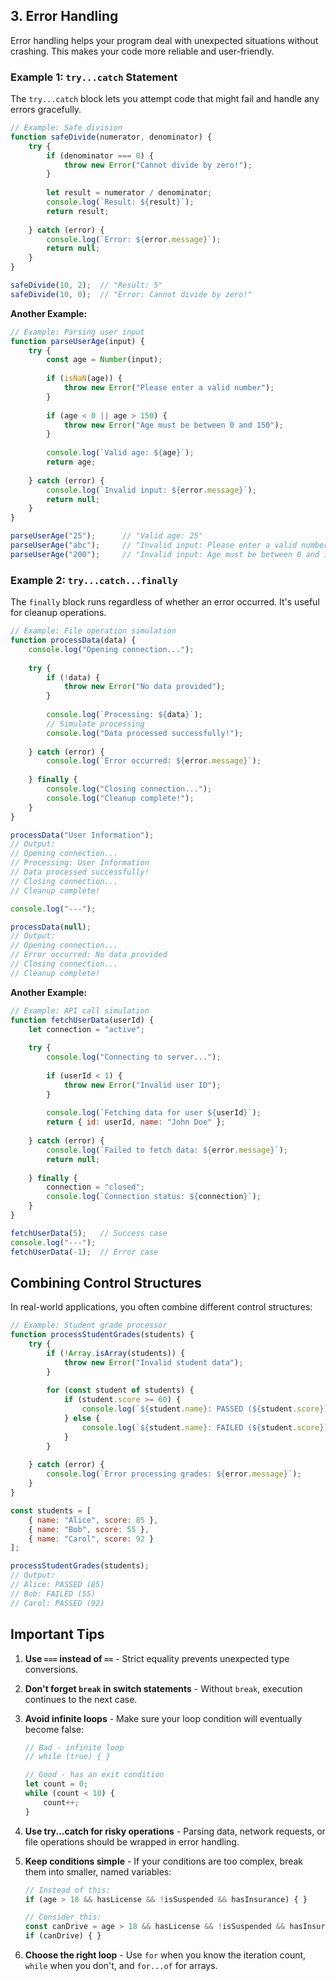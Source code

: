## 3. Error Handling

Error handling helps your program deal with unexpected situations without crashing. This makes your code more reliable and user-friendly.

### Example 1: `try...catch` Statement

The `try...catch` block lets you attempt code that might fail and handle any errors gracefully.

```javascript
// Example: Safe division
function safeDivide(numerator, denominator) {
    try {
        if (denominator === 0) {
            throw new Error("Cannot divide by zero!");
        }
        
        let result = numerator / denominator;
        console.log(`Result: ${result}`);
        return result;
        
    } catch (error) {
        console.log(`Error: ${error.message}`);
        return null;
    }
}

safeDivide(10, 2);  // "Result: 5"
safeDivide(10, 0);  // "Error: Cannot divide by zero!"
```

**Another Example:**

```javascript
// Example: Parsing user input
function parseUserAge(input) {
    try {
        const age = Number(input);
        
        if (isNaN(age)) {
            throw new Error("Please enter a valid number");
        }
        
        if (age < 0 || age > 150) {
            throw new Error("Age must be between 0 and 150");
        }
        
        console.log(`Valid age: ${age}`);
        return age;
        
    } catch (error) {
        console.log(`Invalid input: ${error.message}`);
        return null;
    }
}

parseUserAge("25");      // "Valid age: 25"
parseUserAge("abc");     // "Invalid input: Please enter a valid number"
parseUserAge("200");     // "Invalid input: Age must be between 0 and 150"
```

### Example 2: `try...catch...finally`

The `finally` block runs regardless of whether an error occurred. It's useful for cleanup operations.

```javascript
// Example: File operation simulation
function processData(data) {
    console.log("Opening connection...");
    
    try {
        if (!data) {
            throw new Error("No data provided");
        }
        
        console.log(`Processing: ${data}`);
        // Simulate processing
        console.log("Data processed successfully!");
        
    } catch (error) {
        console.log(`Error occurred: ${error.message}`);
        
    } finally {
        console.log("Closing connection...");
        console.log("Cleanup complete!");
    }
}

processData("User Information");
// Output:
// Opening connection...
// Processing: User Information
// Data processed successfully!
// Closing connection...
// Cleanup complete!

console.log("---");

processData(null);
// Output:
// Opening connection...
// Error occurred: No data provided
// Closing connection...
// Cleanup complete!
```

**Another Example:**

```javascript
// Example: API call simulation
function fetchUserData(userId) {
    let connection = "active";
    
    try {
        console.log("Connecting to server...");
        
        if (userId < 1) {
            throw new Error("Invalid user ID");
        }
        
        console.log(`Fetching data for user ${userId}`);
        return { id: userId, name: "John Doe" };
        
    } catch (error) {
        console.log(`Failed to fetch data: ${error.message}`);
        return null;
        
    } finally {
        connection = "closed";
        console.log(`Connection status: ${connection}`);
    }
}

fetchUserData(5);   // Success case
console.log("---");
fetchUserData(-1);  // Error case
```

## Combining Control Structures

In real-world applications, you often combine different control structures:

```javascript
// Example: Student grade processor
function processStudentGrades(students) {
    try {
        if (!Array.isArray(students)) {
            throw new Error("Invalid student data");
        }
        
        for (const student of students) {
            if (student.score >= 60) {
                console.log(`${student.name}: PASSED (${student.score})`);
            } else {
                console.log(`${student.name}: FAILED (${student.score})`);
            }
        }
        
    } catch (error) {
        console.log(`Error processing grades: ${error.message}`);
    }
}

const students = [
    { name: "Alice", score: 85 },
    { name: "Bob", score: 55 },
    { name: "Carol", score: 92 }
];

processStudentGrades(students);
// Output:
// Alice: PASSED (85)
// Bob: FAILED (55)
// Carol: PASSED (92)
```

## Important Tips

1. **Use `===` instead of `==`** - Strict equality prevents unexpected type conversions.

2. **Don't forget `break` in switch statements** - Without `break`, execution continues to the next case.

3. **Avoid infinite loops** - Make sure your loop condition will eventually become false:
   ```javascript
   // Bad - infinite loop
   // while (true) { }
   
   // Good - has an exit condition
   let count = 0;
   while (count < 10) {
       count++;
   }
   ```

4. **Use try...catch for risky operations** - Parsing data, network requests, or file operations should be wrapped in error handling.

5. **Keep conditions simple** - If your conditions are too complex, break them into smaller, named variables:
   ```javascript
   // Instead of this:
   if (age > 18 && hasLicense && !isSuspended && hasInsurance) { }
   
   // Consider this:
   const canDrive = age > 18 && hasLicense && !isSuspended && hasInsurance;
   if (canDrive) { }
   ```

6. **Choose the right loop** - Use `for` when you know the iteration count, `while` when you don't, and `for...of` for arrays.